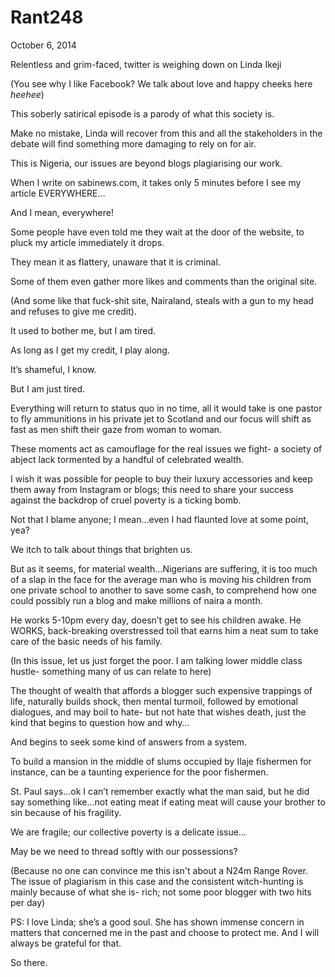 # Rant248


October 6, 2014

Relentless and grim-faced, twitter is weighing down on Linda Ikeji 

(You see why I like Facebook? We talk about love and happy cheeks here *heehee*)

This soberly satirical episode is a parody of what this society is.

Make no mistake, Linda will recover from this and all the stakeholders in the debate will find something more damaging to rely on for air.

This is Nigeria, our issues are beyond blogs plagiarising our work.

When I write on sabinews.com, it takes only 5 minutes before I see my article EVERYWHERE…

And I mean, everywhere!

Some people have even told me they wait at the door of the website, to pluck my article immediately it drops.

They mean it as flattery, unaware that it is criminal.

Some of them even gather more likes and comments than the original site.

(And some like that fuck-shit site, Nairaland, steals with a gun to my head and refuses to give me credit).

It used to bother me, but I am tired.

As long as I get my credit, I play along.

It’s shameful, I know.

But I am just tired. 

Everything will return to status quo in no time, all it would take is one pastor to fly ammunitions in his private jet to Scotland and our focus will shift as fast as men shift their gaze from woman to woman.

These moments act as camouflage for the real issues we fight- a society of abject lack tormented by a handful of celebrated wealth.

I wish it was possible for people to buy their luxury accessories and keep them away from Instagram or blogs; this need to share your success against the backdrop of cruel poverty is a ticking bomb.

Not that I blame anyone; I mean…even I had flaunted love at some point, yea?

We itch to talk about things that brighten us.

But as it seems, for material wealth…Nigerians are suffering, it is too much of a slap in the face for the average man who is moving his children from one private school to another to save some cash, to comprehend how one could possibly run a blog and make millions of naira a month.

He works 5-10pm every day, doesn’t get to see his children awake. He WORKS, back-breaking overstressed toil that earns him a neat sum to take care of the basic needs of his family.

(In this issue, let us just forget the poor. I am talking lower middle class hustle- something many of us can relate to here)

The thought of wealth that affords a blogger such expensive trappings of life, naturally builds shock, then mental turmoil, followed by emotional dialogues, and may boil to hate- but not hate that wishes death, just the kind that begins to question how and why…

And begins to seek some kind of answers from a system.

To build a mansion in the middle of slums occupied by Ilaje fishermen for instance, can be a taunting experience for the poor fishermen.

St. Paul says…ok I can’t remember exactly what the man said, but he did say something like…not eating meat if eating meat will cause your brother to sin because of his fragility.

We are fragile; our collective poverty is a delicate issue…

May be we need to thread softly with our possessions?

(Because no one can convince me this isn't about a N24m Range Rover. The issue of plagiarism in this case and the consistent witch-hunting is mainly because of what she is- rich; not some poor blogger with two hits per day)

PS: I love Linda; she’s a good soul. She has shown immense concern in matters that concerned me in the past and choose to protect me. And I will always be grateful for that.

So there.